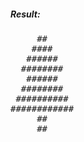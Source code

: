 ##### Result:
<pre>
     ##
    ####
   ######
  ########
   ######
  ########
 ##########
############
     ##
     ##
</pre>
